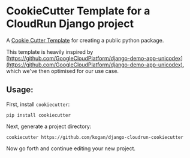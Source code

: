 # CookieCutter Template for a CloudRun Django project

A [Cookie Cutter Template](https://cookiecutter.readthedocs.io/en/latest/) for
creating a public python package.

This template is heavily inspired by [https://github.com/GoogleCloudPlatform/django-demo-app-unicodex](https://github.com/GoogleCloudPlatform/django-demo-app-unicodex), which we've then optimised for our use case.



## Usage:

First, install `cookiecutter`:

`pip install cookiecutter`

Next, generate a project directory:

`cookiecutter https://github.com/kogan/django-cloudrun-cookiecutter`

Now go forth and continue editing your new project.
